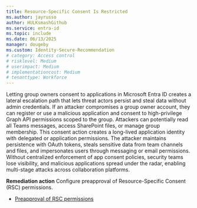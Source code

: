 ```yaml
---
title: Resource-Specific Consent Is Restricted     
ms.author: jayrusso
author: HULKsmashGithub
ms.service: entra-id
ms.topic: include
ms.date: 06/13/2025
manager: dougeby
ms.custom: Identity-Secure-Recommendation
# category: Access control
# risklevel: Medium
# userimpact: Medium
# implementationcost: Medium
# tenanttype: Workforce
---
```

Letting group owners consent to applications in Microsoft Entra ID creates a lateral escalation path that lets threat actors persist and steal data without admin credentials. If an attacker compromises a group owner account, they can register or use a malicious application and consent to high-privilege Graph API permissions scoped to the group. Attackers can potentially read all Teams messages, access SharePoint files, or manage group membership. This consent action creates a long-lived application identity with delegated or application permissions. The attacker maintains persistence with OAuth tokens, steals sensitive data from team channels and files, and impersonates users through messaging or email permissions. Without centralized enforcement of app consent policies, security teams lose visibility, and malicious applications spread under the radar, enabling multi-stage attacks across collaboration platforms.

**Remediation action**
Configure preapproval of Resource-Specific Consent (RSC) permissions.
- [Preapproval of RSC permissions](/microsoftteams/platform/graph-api/rsc/preapproval-instruction-docs)
